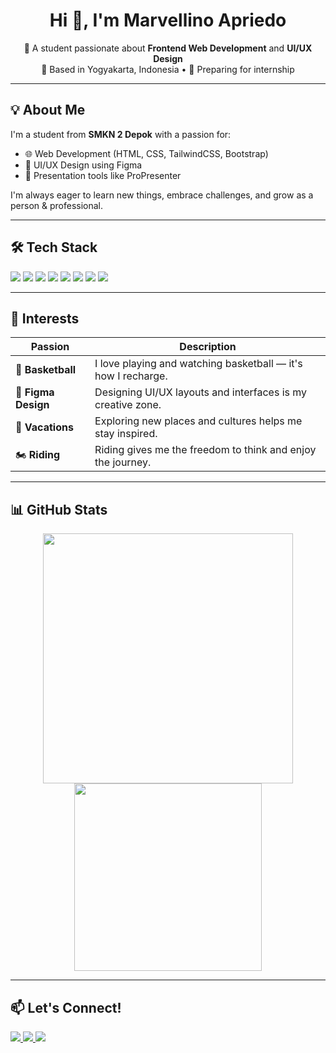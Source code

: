<h1 align="center">Hi 👋, I'm Marvellino Apriedo</h1>
<p align="center">
🌱 A student passionate about <strong>Frontend Web Development</strong> and <strong>UI/UX Design</strong><br>
📍 Based in Yogyakarta, Indonesia • 🚀 Preparing for internship
</p>

---

## 💡 About Me
I'm a student from **SMKN 2 Depok** with a passion for:
- 🌐 Web Development (HTML, CSS, TailwindCSS, Bootstrap)
- 🎨 UI/UX Design using Figma
- 🎥 Presentation tools like ProPresenter

I'm always eager to learn new things, embrace challenges, and grow as a person & professional.

---

## 🛠️ Tech Stack
<p align="left">
  <img src="https://img.shields.io/badge/HTML5-E34F26?style=flat&logo=html5&logoColor=white" />
  <img src="https://img.shields.io/badge/CSS3-1572B6?style=flat&logo=css3&logoColor=white" />
  <img src="https://img.shields.io/badge/Tailwind_CSS-38B2AC?style=flat&logo=tailwind-css&logoColor=white" />
  <img src="https://img.shields.io/badge/JavaScript-F7DF1E?style=flat&logo=javascript&logoColor=black" />
  <img src="https://img.shields.io/badge/Bootstrap-563D7C?style=flat&logo=bootstrap&logoColor=white" />
  <img src="https://img.shields.io/badge/Figma-F24E1E?style=flat&logo=figma&logoColor=white" />
  <img src="https://img.shields.io/badge/Git-F05032?style=flat&logo=git&logoColor=white" />
  <img src="https://img.shields.io/badge/GitHub-181717?style=flat&logo=github&logoColor=white" />
</p>

---

## 🎯 Interests

| Passion | Description |
|--------|-------------|
| 🏀 **Basketball** | I love playing and watching basketball — it's how I recharge. |
| 🎨 **Figma Design** | Designing UI/UX layouts and interfaces is my creative zone. |
| 🌴 **Vacations** | Exploring new places and cultures helps me stay inspired. |
| 🏍️ **Riding** | Riding gives me the freedom to think and enjoy the journey. |



---

## 📊 GitHub Stats
<p align="center">
  <img src="https://github-readme-stats.vercel.app/api?username=marvellinoa&show_icons=true&theme=radical" width="400"/>
  <img src="https://github-readme-stats.vercel.app/api/top-langs/?username=marvellinoa&layout=compact&theme=radical" width="300"/>
</p>

---

## 📫 Let's Connect!
<p align="left">
  <a href="https://www.linkedin.com/in/your-linkedin/" target="_blank">
    <img src="https://img.shields.io/badge/LinkedIn-blue?style=flat&logo=linkedin&logoColor=white" />
  </a>
  <a href="https://instagram.com/marvellthefirst/" target="_blank">
    <img src="https://img.shields.io/badge/Instagram-E4405F?style=flat&logo=instagram&logoColor=white" />
  </a>
  <a href="marvellinoapriedo8r@email.com" target="_blank">
    <img src="https://img.shields.io/badge/Gmail-D14836?style=flat&logo=gmail&logoColor=white" />
  </a>
</p>
